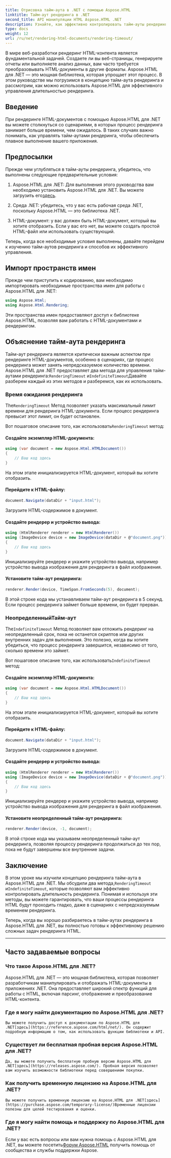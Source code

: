 ```yaml
---
title: Отрисовка тайм-аута в .NET с помощью Aspose.HTML
linktitle: Тайм-аут рендеринга в .NET
second_title: API манипуляции HTML Aspose.HTML .NET
description: Узнайте, как эффективно контролировать тайм-ауты рендеринга в Aspose.HTML для .NET. Изучите параметры рендеринга и обеспечьте плавный рендеринг HTML-документа.
type: docs
weight: 12
url: /ru/net/rendering-html-documents/rendering-timeout/
---
```


В мире веб-разработки рендеринг HTML-контента является фундаментальной задачей. Создаете ли вы веб-страницы, генерируете отчеты или выполняете анализ данных, вам часто требуется преобразовывать HTML-документы в другие форматы. Aspose.HTML для .NET — это мощная библиотека, которая упрощает этот процесс. В этом руководстве мы погрузимся в концепцию тайм-аута рендеринга и рассмотрим, как можно использовать Aspose.HTML для эффективного управления длительностью рендеринга.

## Введение

При рендеринге HTML-документов с помощью Aspose.HTML для .NET вы можете столкнуться со сценариями, в которых процесс рендеринга занимает больше времени, чем ожидалось. В таких случаях важно понимать, как управлять тайм-аутами рендеринга, чтобы обеспечить плавное выполнение вашего приложения.

## Предпосылки

Прежде чем углубляться в тайм-ауты рендеринга, убедитесь, что выполнены следующие предварительные условия:

1. Aspose.HTML для .NET: Для выполнения этого руководства вам необходимо установить Aspose.HTML для .NET. Вы можете загрузить его[здесь](https://releases.aspose.com/html/net/).

2. Среда .NET: убедитесь, что у вас есть рабочая среда .NET, поскольку Aspose.HTML — это библиотека .NET.

3. HTML-документ: у вас должен быть HTML-документ, который вы хотите отобразить. Если у вас его нет, вы можете создать простой HTML-файл или использовать существующий.

Теперь, когда все необходимые условия выполнены, давайте перейдем к изучению тайм-аутов рендеринга и способов их эффективного управления.

## Импорт пространств имен

Прежде чем приступить к кодированию, вам необходимо импортировать необходимые пространства имен для работы с Aspose.HTML для .NET:

```csharp
using Aspose.Html;
using Aspose.Html.Rendering;
```

Эти пространства имен предоставляют доступ к библиотеке Aspose.HTML, позволяя вам работать с HTML-документами и рендерингом.

## Объяснение тайм-аута рендеринга

Тайм-аут рендеринга является критически важным аспектом при рендеринге HTML-документов, особенно в сценариях, где процесс рендеринга может занять непредсказуемое количество времени. Aspose.HTML для .NET предоставляет два метода для управления тайм-аутами рендеринга:`RenderingTimeout` и`IndefiniteTimeout`Давайте разберем каждый из этих методов и разберемся, как их использовать.

### Время ожидания рендеринга

 The`RenderingTimeout` Метод позволяет указать максимальный лимит времени для рендеринга HTML-документа. Если процесс рендеринга превысит этот лимит, он будет остановлен.

 Вот пошаговое описание того, как использовать`RenderingTimeout` метод:

#### Создайте экземпляр HTML-документа:

   ```csharp
   using (var document = new Aspose.Html.HTMLDocument())
   {
       // Ваш код здесь
   }
   ```

   На этом этапе инициализируется HTML-документ, который вы хотите отобразить.

#### Перейдите к HTML-файлу:

   ```csharp
   document.Navigate(dataDir + "input.html");
   ```

   Загрузите HTML-содержимое в документ.

#### Создайте рендерер и устройство вывода:

   ```csharp
   using (HtmlRenderer renderer = new HtmlRenderer())
   using (ImageDevice device = new ImageDevice(dataDir + @"document.png"))
   {
       // Ваш код здесь
   }
   ```

   Инициализируйте рендерер и укажите устройство вывода, например устройство вывода изображения для рендеринга в файл изображения.

#### Установите тайм-аут рендеринга:

   ```csharp
   renderer.Render(device, TimeSpan.FromSeconds(5), document);
   ```

   В этой строке кода мы устанавливаем тайм-аут рендеринга в 5 секунд. Если процесс рендеринга займет больше времени, он будет прерван.

### НеопределенныйТайм-аут

 The`IndefiniteTimeout` Метод позволяет вам отложить рендеринг на неопределенный срок, пока не останется скриптов или других внутренних задач для выполнения. Это полезно, когда вы хотите убедиться, что процесс рендеринга завершится, независимо от того, сколько времени это займет.

 Вот пошаговое описание того, как использовать`IndefiniteTimeout` метод:

#### Создайте экземпляр HTML-документа:

   ```csharp
   using (var document = new Aspose.Html.HTMLDocument())
   {
       // Ваш код здесь
   }
   ```

   На этом этапе инициализируется HTML-документ, который вы хотите отобразить.

#### Перейдите к HTML-файлу:

   ```csharp
   document.Navigate(dataDir + "input.html");
   ```

   Загрузите HTML-содержимое в документ.

#### Создайте рендерер и устройство вывода:

   ```csharp
   using (HtmlRenderer renderer = new HtmlRenderer())
   using (ImageDevice device = new ImageDevice(dataDir + @"document.png"))
   {
       // Ваш код здесь
   }
   ```

   Инициализируйте рендерер и укажите устройство вывода, например устройство вывода изображения для рендеринга в файл изображения.

#### Установите неопределенный тайм-аут рендеринга:

   ```csharp
   renderer.Render(device, -1, document);
   ```

   В этой строке кода мы указываем неопределенный тайм-аут рендеринга, позволяя процессу рендеринга продолжаться до тех пор, пока не будут завершены все внутренние задачи.

## Заключение

 В этом уроке мы изучили концепцию рендеринга тайм-аута в Aspose.HTML для .NET. Мы обсудили два метода,`RenderingTimeout` и`IndefiniteTimeout`, которые позволяют вам эффективно контролировать длительность рендеринга. Понимая и используя эти методы, вы можете гарантировать, что ваши процессы рендеринга HTML будут проходить гладко, даже в сценариях с непредсказуемым временем рендеринга.

Теперь, когда вы хорошо разбираетесь в тайм-аутах рендеринга в Aspose.HTML для .NET, вы полностью готовы к эффективному решению сложных задач рендеринга HTML.

---

## Часто задаваемые вопросы

### Что такое Aspose.HTML для .NET?
   Aspose.HTML для .NET — это мощная библиотека, которая позволяет разработчикам манипулировать и отображать HTML-документы в приложениях .NET. Она предоставляет широкий спектр функций для работы с HTML, включая парсинг, отображение и преобразование HTML-контента.

### Где я могу найти документацию по Aspose.HTML для .NET?
    Вы можете получить доступ к документации по Aspose.HTML для .NET[здесь](https://reference.aspose.com/html/net/). Он содержит подробную информацию о том, как использовать функции библиотеки и API.

### Существует ли бесплатная пробная версия Aspose.HTML для .NET?
    Да, вы можете получить бесплатную пробную версию Aspose.HTML для .NET[здесь](https://releases.aspose.com/). Пробная версия позволяет вам изучить возможности библиотеки перед совершением покупки.

### Как получить временную лицензию на Aspose.HTML для .NET?
    Вы можете получить временную лицензию на Aspose.HTML для .NET[здесь](https://purchase.aspose.com/temporary-license/)Временные лицензии полезны для целей тестирования и оценки.

### Где я могу найти помощь и поддержку по Aspose.HTML для .NET?
   Если у вас есть вопросы или вам нужна помощь с Aspose.HTML для .NET, вы можете посетить[Форум Aspose.HTML](https://forum.aspose.com/) получить помощь от сообщества и службы поддержки Aspose.



